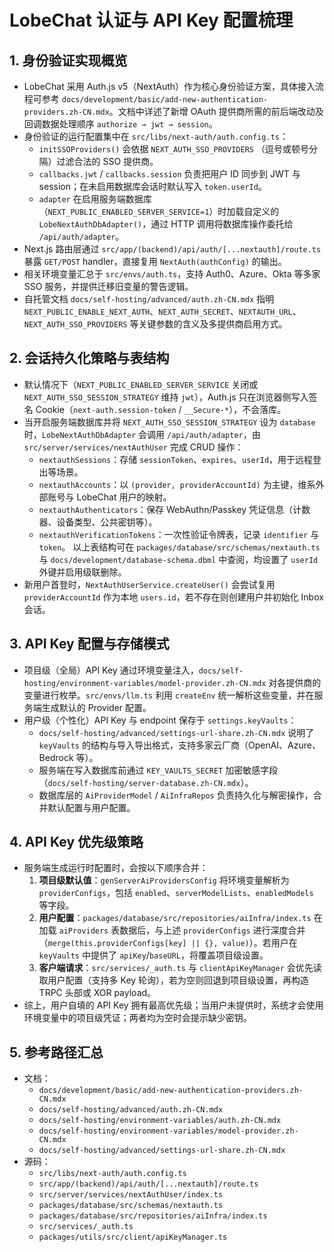 # LobeChat 认证与 API Key 配置梳理

## 1. 身份验证实现概览

- LobeChat 采用 Auth.js v5（NextAuth）作为核心身份验证方案，具体接入流程可参考 `docs/development/basic/add-new-authentication-providers.zh-CN.mdx`。文档中详述了新增 OAuth 提供商所需的前后端改动及回调数据处理顺序 `authorize → jwt → session`。
- 身份验证的运行配置集中在 `src/libs/next-auth/auth.config.ts`：
  - `initSSOProviders()` 会依据 `NEXT_AUTH_SSO_PROVIDERS` （逗号或顿号分隔）过滤合法的 SSO 提供商。
  - `callbacks.jwt` / `callbacks.session` 负责把用户 ID 同步到 JWT 与 session；在未启用数据库会话时默认写入 `token.userId`。
  - `adapter` 在启用服务端数据库（`NEXT_PUBLIC_ENABLED_SERVER_SERVICE=1`）时加载自定义的 `LobeNextAuthDbAdapter()`，通过 HTTP 调用将数据库操作委托给 `/api/auth/adapter`。
- Next.js 路由层通过 `src/app/(backend)/api/auth/[...nextauth]/route.ts` 暴露 `GET/POST` handler，直接复用 `NextAuth(authConfig)` 的输出。
- 相关环境变量汇总于 `src/envs/auth.ts`，支持 Auth0、Azure、Okta 等多家 SSO 服务，并提供迁移旧变量的警告逻辑。
- 自托管文档 `docs/self-hosting/advanced/auth.zh-CN.mdx` 指明 `NEXT_PUBLIC_ENABLE_NEXT_AUTH`、`NEXT_AUTH_SECRET`、`NEXTAUTH_URL`、`NEXT_AUTH_SSO_PROVIDERS` 等关键参数的含义及多提供商启用方式。

## 2. 会话持久化策略与表结构

- 默认情况下（`NEXT_PUBLIC_ENABLED_SERVER_SERVICE` 关闭或 `NEXT_AUTH_SSO_SESSION_STRATEGY` 维持 `jwt`），Auth.js 只在浏览器侧写入签名 Cookie（`next-auth.session-token` / `__Secure-*`），不会落库。
- 当开启服务端数据库并将 `NEXT_AUTH_SSO_SESSION_STRATEGY` 设为 `database` 时，`LobeNextAuthDbAdapter` 会调用 `/api/auth/adapter`，由 `src/server/services/nextAuthUser` 完成 CRUD 操作：
  - `nextauthSessions`：存储 `sessionToken`、`expires`、`userId`，用于远程登出等场景。
  - `nextauthAccounts`：以 `(provider, providerAccountId)` 为主键，维系外部账号与 LobeChat 用户的映射。
  - `nextauthAuthenticators`：保存 WebAuthn/Passkey 凭证信息（计数器、设备类型、公共密钥等）。
  - `nextauthVerificationTokens`：一次性验证令牌表，记录 `identifier` 与 `token`。
    以上表结构可在 `packages/database/src/schemas/nextauth.ts` 与 `docs/development/database-schema.dbml` 中查阅，均设置了 `userId` 外键并启用级联删除。
- 新用户首登时，`NextAuthUserService.createUser()` 会尝试复用 `providerAccountId` 作为本地 `users.id`，若不存在则创建用户并初始化 Inbox 会话。

## 3. API Key 配置与存储模式

- 项目级（全局）API Key 通过环境变量注入，`docs/self-hosting/environment-variables/model-provider.zh-CN.mdx` 对各提供商的变量进行枚举。`src/envs/llm.ts` 利用 `createEnv` 统一解析这些变量，并在服务端生成默认的 Provider 配置。
- 用户级（个性化）API Key 与 endpoint 保存于 `settings.keyVaults`：
  - `docs/self-hosting/advanced/settings-url-share.zh-CN.mdx` 说明了 `keyVaults` 的结构与导入导出格式，支持多家云厂商（OpenAI、Azure、Bedrock 等）。
  - 服务端在写入数据库前通过 `KEY_VAULTS_SECRET` 加密敏感字段（`docs/self-hosting/server-database.zh-CN.mdx`）。
  - 数据库层的 `AiProviderModel` / `AiInfraRepos` 负责持久化与解密操作，合并默认配置与用户配置。

## 4. API Key 优先级策略

- 服务端生成运行时配置时，会按以下顺序合并：
  1. **项目级默认值**：`genServerAiProvidersConfig` 将环境变量解析为 `providerConfigs`，包括 `enabled`、`serverModelLists`、`enabledModels` 等字段。
  2. **用户配置**：`packages/database/src/repositories/aiInfra/index.ts` 在加载 `aiProviders` 表数据后，与上述 `providerConfigs` 进行深度合并（`merge(this.providerConfigs[key] || {}, value)`）。若用户在 `keyVaults` 中提供了 `apiKey`/`baseURL`，将覆盖项目级设置。
  3. **客户端请求**：`src/services/_auth.ts` 与 `clientApiKeyManager` 会优先读取用户配置（支持多 Key 轮询），若为空则回退到项目级设置，再构造 TRPC 头部或 XOR payload。
- 综上，用户自填的 API Key 拥有最高优先级；当用户未提供时，系统才会使用环境变量中的项目级凭证；两者均为空时会提示缺少密钥。

## 5. 参考路径汇总

- 文档：
  - `docs/development/basic/add-new-authentication-providers.zh-CN.mdx`
  - `docs/self-hosting/advanced/auth.zh-CN.mdx`
  - `docs/self-hosting/environment-variables/auth.zh-CN.mdx`
  - `docs/self-hosting/environment-variables/model-provider.zh-CN.mdx`
  - `docs/self-hosting/advanced/settings-url-share.zh-CN.mdx`
- 源码：
  - `src/libs/next-auth/auth.config.ts`
  - `src/app/(backend)/api/auth/[...nextauth]/route.ts`
  - `src/server/services/nextAuthUser/index.ts`
  - `packages/database/src/schemas/nextauth.ts`
  - `packages/database/src/repositories/aiInfra/index.ts`
  - `src/services/_auth.ts`
  - `packages/utils/src/client/apiKeyManager.ts`
